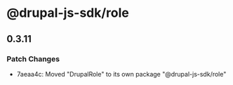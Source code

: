 # @drupal-js-sdk/role

## 0.3.11

### Patch Changes

- 7aeaa4c: Moved "DrupalRole" to its own package "@drupal-js-sdk/role"
